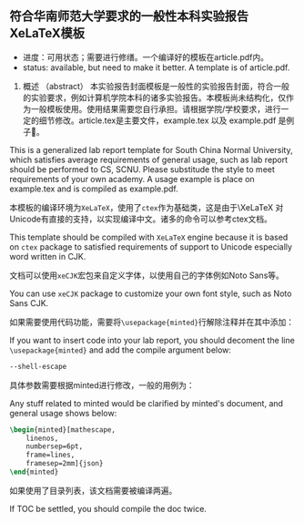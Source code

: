 ## 符合华南师范大学要求的一般性本科实验报告XeLaTeX模板

+ 进度：可用状态；需要进行修缮。一个编译好的模板在article.pdf内。
+ status: available, but need to make it better. A template is of article.pdf.

1. 概述 （abstract）
本实验报告封面模板是一般性的实验报告封面，符合一般的实验要求，例如计算机学院本科的诸多实验报告。本模板尚未结构化，仅作为一般模板使用。使用结果需要您自行承担。请根据学院/学校要求，进行一定的细节修改。article.tex是主要文件，example.tex 以及 example.pdf 是例子🌰。

This is a generalized lab report template for South China Normal University, which satisfies average requirements of general usage, such as lab report should be performed to CS, SCNU. Please substitude the style to meet requirements of your own academy. A usage example is place on example.tex and is compiled as example.pdf.

本模板的编译环境为`XeLaTeX`，使用了`ctex`作为基础类，这是由于\XeLaTeX 对Unicode有直接的支持，以实现编译中文。诸多的命令可以参考ctex文档。

This template should be compiled with `XeLaTeX` engine because it is based on `ctex` package to satisfied requirements of support to Unicode especially word written in CJK. 

文档可以使用`xeCJK`宏包来自定义字体，以使用自己的字体例如Noto Sans等。

You can use `xeCJK` package to customize your own font style, such as Noto Sans CJK.

如果需要使用代码功能，需要将`\usepackage{minted}`行解除注释并在其中添加：

If you want to insert code into your lab report, you should decoment the line `\usepackage{minted}` and add the compile argument below:

```latex
--shell-escape
```

具体参数需要根据minted进行修改，一般的用例为：

Any stuff related to minted would be clarified by minted's document, and general usage shows below: 

```latex
\begin{minted}[mathescape,
    linenos,
    numbersep=6pt,
    frame=lines,
    framesep=2mm]{json}
\end{minted}
```

如果使用了目录列表，该文档需要被编译两遍。

If TOC be settled, you should compile the doc twice.

